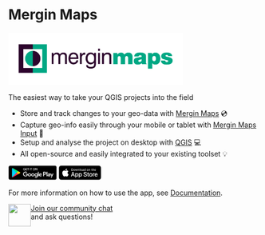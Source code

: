 # Mergin Maps

<img src="images/MM_logo.png" width=350>

The easiest way to take your QGIS projects into the field

- Store and track changes to your geo-data with [Mergin Maps](merginmaps.com) 💿
- Capture geo-info easily through your mobile or tablet with [Mergin Maps Input](https://github.com/MerginMaps/input) 📱
- Setup and analyse the project on desktop with [QGIS](qgis.org) 💻
- All open-source and easily integrated to your existing toolset 💡

<p>
<a href='https://play.google.com/store/apps/details?id=uk.co.lutraconsulting&ah=GSqwibzO2n63iMlCjHmMuBk89t4&pcampaignid=MKT-Other-global-all-co-prtnr-py-PartBadge-Mar2515-1&pcampaignid=MKT-Other-global-all-co-prtnr-py-PartBadge-Mar2515-1'><img alt='Get it on Google Play' src='images/google-play-store.png' height="29" /></a>
<a href='https://apps.apple.com/us/app/input/id1478603559?ls=1'><img alt='Download it from TestFlight' src='images/app-store.png' width="85" /></a>
</p>

For more information on how to use the app, see [Documentation](https://merginmaps.com/docs).

<div><img align="left" width="45" height="45" src="https://raw.githubusercontent.com/MerginMaps/docs/main/src/.vuepress/public/slack.svg"><a href="https://merginmaps.com/community/join">Join our community chat</a><br/>and ask questions!</div>
